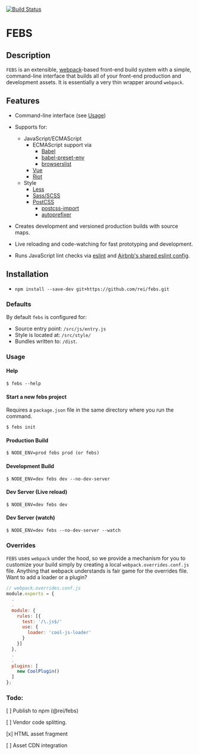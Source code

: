 [![Build Status](https://travis-ci.org/rei/febs.svg?branch=master)](https://travis-ci.org/rei/febs)

# FEBS

## Description

`FEBS` is an extensible, [webpack](https://webpack.js.org/)-based front-end build system with a simple, command-line interface that builds all of your front-end production and development assets. It is essentially a very thin wrapper around `webpack`.

## Features
- Command-line interface (see [Usage](#usage))
- Supports for:
  - JavaScript/ECMAScript
    - ECMAScript support via 
        - [Babel](https://babeljs.io/)
        - [babel-preset-env](https://babeljs.io/docs/plugins/preset-env/)
        - [browserslist](https://www.npmjs.com/package/browserslist)
    - [Vue](https://vuejs.org/)
    - [Riot](http://riotjs.com/)
  - Style
    - [Less](http://lesscss.org/)
    - [Sass/SCSS](https://sass-lang.com/)
    - [PostCSS](https://github.com/postcss)
        - [postcss-import](https://github.com/postcss/postcss-import)
        - [autoprefixer](https://github.com/postcss/autoprefixer)

- Creates development and versioned production builds with source maps.
- Live reloading and code-watching for fast prototyping and development.
- Runs JavaScript lint checks via [eslint](https://eslint.org/) and [Airbnb's shared eslint config](https://www.npmjs.com/package/eslint-config-airbnb).

## Installation
- `npm install --save-dev git+https://github.com/rei/febs.git`

### Defaults

By default `febs` is configured for:
  - Source entry point: `/src/js/entry.js`
  - Style is located at: `/src/style/`
  - Bundles written to: `/dist`.

### <a name="usage"></a>Usage

#### Help

    $ febs --help

#### Start a new febs project
Requires a `package.json` file in the same directory where you run the command.

    $ febs init

#### Production Build

    $ NODE_ENV=prod febs prod (or febs)

#### Development Build

    $ NODE_ENV=dev febs dev --no-dev-server

#### Dev Server (Live reload)

    $ NODE_ENV=dev febs dev

#### Dev Server (watch)

    $ NODE_ENV=dev febs --no-dev-server --watch

### Overrides

`FEBS` uses `webpack` under the hood, so we provide a mechanism for you to customize your build simply by creating a local `webpack.overrides.conf.js` file. Anything that webpack understands is fair game for the overrides file. Want to add a loader or a plugin?

```js
// webpack.overrides.conf.js
module.exports = {
  .
  .
  module: {
    rules: [{
      test: '/\.js$/'
      use: {
        loader: 'cool-js-loader'
      }
    }]
  },
  .
  .
  plugins: [
    new CoolPlugin()
  ]
};
```

### Todo:

[ ] Publish to npm (@rei/febs)

[ ] Vendor code splitting.

[x] HTML asset fragment

[ ] Asset CDN integration
